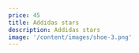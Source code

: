 ```yaml
---
price: 45
title: Addidas stars
description: Addidas stars
image: '/content/images/shoe-3.png'
---
```

